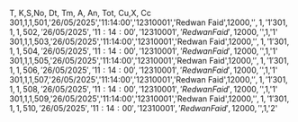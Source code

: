 T,  K,S,No,  Dt,         Tm,         A,         An,          Tot,  Cu,X, Cc
301,1,1,501,'26/05/2025','11:14:00','12310001','Redwan Faid',12000,'$',1,'1'
301,1,1,502,'26/05/2025','11:14:00','12310001','Redwan Faid',12000,'$',1,'1'
301,1,1,503,'26/05/2025','11:14:00','12310001','Redwan Faid',12000,'$',1,'1'
301,1,1,504,'26/05/2025','11:14:00','12310001','Redwan Faid',12000,'$',1,'1'
301,1,1,505,'26/05/2025','11:14:00','12310001','Redwan Faid',12000,'$',1,'1'
301,1,1,506,'26/05/2025','11:14:00','12310001','Redwan Faid',12000,'$',1,'1'
301,1,1,507,'26/05/2025','11:14:00','12310001','Redwan Faid',12000,'$',1,'1'
301,1,1,508,'26/05/2025','11:14:00','12310001','Redwan Faid',12000,'$',1,'1'
301,1,1,509,'26/05/2025','11:14:00','12310001','Redwan Faid',12000,'$',1,'1'
301,1,1,510,'26/05/2025','11:14:00','12310001','Redwan Faid',12000,'$',1,'2'
